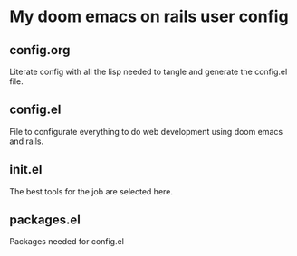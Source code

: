 # My doom emacs on rails user config

## config.org
Literate config with all the lisp needed to tangle and generate the config.el file.

## config.el
File to configurate everything to do web development using doom emacs and rails.

## init.el
The best tools for the job are selected here.

## packages.el
Packages needed for config.el



